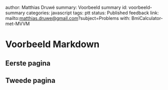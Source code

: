author: Matthias Druwé
summary: Voorbeeld summary
id: voorbeeld-summary
categories: javascript
tags: ptt
status: Published
feedback link: mailto:matthias.druwe@gmail.com?subject=Problems with: BmiCalculator-met-MVVM

# Voorbeeld Markdown

## Eerste pagina

## Tweede pagina
